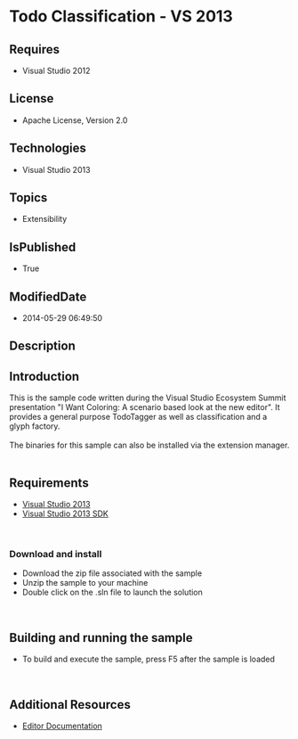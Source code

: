 # Todo Classification - VS 2013
## Requires
* Visual Studio 2012
## License
* Apache License, Version 2.0
## Technologies
* Visual Studio 2013
## Topics
* Extensibility
## IsPublished
* True
## ModifiedDate
* 2014-05-29 06:49:50
## Description

<div id="longDesc">
<h2>Introduction</h2>
<p>This is the sample code written during the Visual Studio Ecosystem Summit presentation &quot;I Want Coloring: A scenario based look at the new editor&quot;. It provides a general purpose TodoTagger as well as classification and a glyph factory.
<br>
<br>
The binaries for this sample can also be installed via the extension manager.<br>
<br>
</p>
<h2>Requirements</h2>
<ul>
<li><a class="externalLink" href="http://www.microsoft.com/visualstudio/en-us/try/default.mspx#download">Visual Studio 2013
</a></li><li><a class="externalLink" href="http://www.microsoft.com/en-us/download/details.aspx?id=40758">Visual Studio 2013 SDK
</a></li></ul>
<p>&nbsp;</p>
<h3>Download and install</h3>
<ul>
<li>Download the zip file associated with the sample </li><li>Unzip the sample to your machine </li><li>Double click on the .sln file to launch the solution </li></ul>
<p>&nbsp;</p>
<h2>Building and running the sample</h2>
<ul>
<li>To build and execute the sample, press F5 after the sample is loaded </li></ul>
<p>&nbsp;</p>
<h2>Additional Resources</h2>
<ul>
<li><a class="externalLink" href="http://msdn.microsoft.com/en-us/library/dd885242(v=vs.110).aspx">Editor Documentation</a>
</li></ul>
</div>
